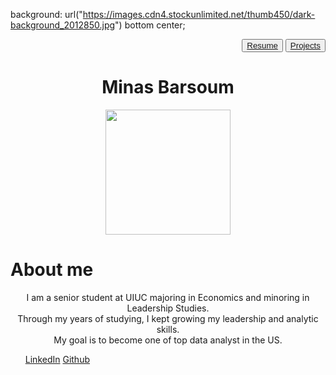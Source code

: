 background: url("https://images.cdn4.stockunlimited.net/thumb450/dark-background_2012850.jpg") bottom center; 


<p align="right">
 <button color="red"> <a href="Minas.Barsoum.Resume.pdf" title="Resume">Resume</a>  </button>
 <button> <a  href="project.md" title="Project">Projects </a>  </button>

 <div class="bio">
  <center><h1>Minas Barsoum</h1></center>
 

 
<center><img src="https://user-images.githubusercontent.com/60366288/76112912-c3106f00-5fa8-11ea-9b1f-be5811854359.JPG" width="200"></center>

<h1>About me</h1> 
 <center> I am a senior student at UIUC majoring in Economics and minoring in Leadership Studies. </center>
<center>  Through my years of studying, I kept growing my leadership and analytic skills. </center>
<center>  My goal is to become one of top data analyst in the US. </center>
 
 <footer>
      <ul class="meta inline-list">
        <a href="http://www.linkedin.com/in/minasbarsoum" target="_blank">LinkedIn</a> 
        <a href="https://github.com/minasbarsoum" target="_blank">Github</a>
      </ul>
    </footer>
